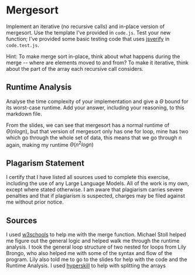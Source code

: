 # Mergesort

Implement an iterative (no recursive calls) and in-place version of mergesort.
Use the template I've provided in `code.js`. Test your new function; I've
provided some basic testing code that uses
[jsverify](https://jsverify.github.io/) in `code.test.js`.

Hint: To make merge sort in-place, think about what happens during the merge --
where are elements moved to and from? To make it iterative, think about the
part of the array each recursive call considers.

## Runtime Analysis

Analyse the time complexity of your implementation and give a $\Theta$ bound for
its worst-case runtime. Add your answer, including your reasoning, to this
markdown file.

From the slides, we can see that mergesort has a normal runtime of $\Theta(nlogn)$, but that version of mergesort only has one for loop, mine has two which go through the whole set of data, this means that we go through n again, making my runtime $\Theta(n^2logn)$

## Plagarism Statement

I certify that I have listed all sources used to complete this exercise, including the use of any Large Language Models. All of the work is my own, except where stated otherwise. I am aware that plagiarism carries severe penalties and that if plagiarism is suspected, charges may be filed against me without prior notice.

## Sources

I used [w3schools](https://www.w3schools.com/dsa/dsa_algo_mergesort.php) to help me with the merge function. Michael Stoll helped me figure out the general logic and helped walk me through the runtime analysis. I took the general loop structure of two nested for loops from Lily Brongo, who also helped me with some of the syntax and flow of the program. Lily also told me to go to the slides for help with the code and the Runtime Analysis. I used [hyperskill](https://hyperskill.org/blog/post/javascript-array-slicing-techniques#:~:text=In%20JavaScript%2C%20you%20can%20do,and%20the%20end%20is%20exclusive.) to help with splitting the arrays
